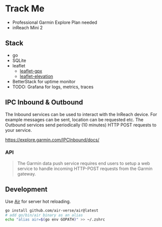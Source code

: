 # Track Me

- Professional Garmin Explore Plan needed
- inReach Mini 2

## Stack

- go
- SQLite
- leaflet
  - [leaflet-gpx](https://github.com/mpetazzoni/leaflet-gpx)
  - [leaflet-elevation](https://github.com/Raruto/leaflet-elevation)
- BetterStack for uptime monitor
- TODO: Grafana for logs, metrics, traces

## IPC Inbound & Outbound

The Inbound services can be used to interact with the InReach device. For example messages can be sent, location can be requested etc.
The Outbound services send periodically (10 minutes) HTTP POST requests to your service.

<https://explore.garmin.com/IPCInbound/docs/>

### API

>The Garmin data push service requires end users to setup a web service to handle incoming HTTP-POST requests from the Garmin gateway.

## Development

Use [Air](https://github.com/air-verse/air) for server hot reloading.

```sh
go install github.com/air-verse/air@latest
# add go/bin/air binary as an alias
echo "alias air=$(go env GOPATH)" >> ~/.zshrc
```
